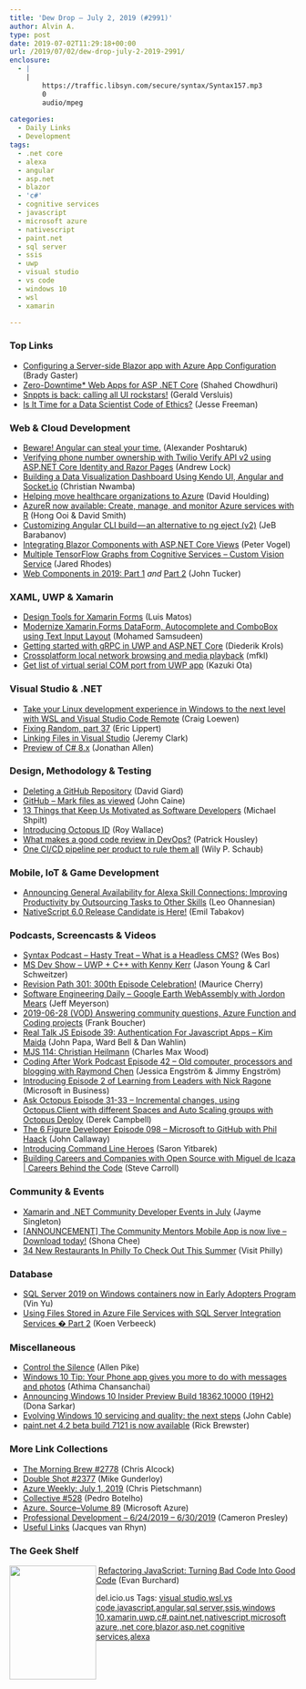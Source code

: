 ```yaml
---
title: 'Dew Drop – July 2, 2019 (#2991)'
author: Alvin A.
type: post
date: 2019-07-02T11:29:18+00:00
url: /2019/07/02/dew-drop-july-2-2019-2991/
enclosure:
  - |
    |
        https://traffic.libsyn.com/secure/syntax/Syntax157.mp3
        0
        audio/mpeg
        
categories:
  - Daily Links
  - Development
tags:
  - .net core
  - alexa
  - angular
  - asp.net
  - blazor
  - 'c#'
  - cognitive services
  - javascript
  - microsoft azure
  - nativescript
  - paint.net
  - sql server
  - ssis
  - uwp
  - visual studio
  - vs code
  - windows 10
  - wsl
  - xamarin

---
```

### <a name="top"></a>Top Links

  * <a href="https://devblogs.microsoft.com/aspnet/configuring-a-server-side-blazor-app-with-azure-app-configuration/" target="_blank" rel="noopener noreferrer">Configuring a Server-side Blazor app with Azure App Configuration</a> (Brady Gaster)
  * <a href="https://wakeupandcode.com/zero-downtime-web-apps-for-asp-net-core/" target="_blank" rel="noopener noreferrer">Zero-Downtime* Web Apps for ASP .NET Core</a> (Shahed Chowdhuri)
  * <a href="https://blog.verslu.is/xamarin/xamarin-forms-xamarin/snppts-dev-introduction/" target="_blank" rel="noopener noreferrer">Snppts is back: calling all UI rockstars!</a> (Gerald Versluis)
  * <a href="https://towardsdatascience.com/is-it-time-for-a-data-scientist-code-of-ethics-210b4f987a8?source=rss----7f60cf5620c9---4" target="_blank" rel="noopener noreferrer">Is It Time for a Data Scientist Code of Ethics?</a> (Jesse Freeman)



### <a name="web"></a>Web & Cloud Development

  * <a href="https://blog.angularindepth.com/beware-angular-can-steal-your-time-41fe589483df?source=rss----e5ed704095b---4" target="_blank" rel="noopener noreferrer">Beware! Angular can steal your time.</a> (Alexander Poshtaruk)
  * <a href="https://andrewlock.net/verifying-phone-number-ownership-with-twilio-verify-api-v2-using-asp-net-core-identity-and-razor-pages/" target="_blank" rel="noopener noreferrer">Verifying phone number ownership with Twilio Verify API v2 using ASP.NET Core Identity and Razor Pages</a> (Andrew Lock)
  * <a href="https://www.telerik.com/blogs/building-a-data-visualization-dashboard-kendo-ui-angular-socket-io" target="_blank" rel="noopener noreferrer">Building a Data Visualization Dashboard Using Kendo UI, Angular and Socket.io</a> (Christian Nwamba)
  * <a href="https://azure.microsoft.com/blog/helping-move-healthcare-organizations-to-azure/" target="_blank" rel="noopener noreferrer">Helping move healthcare organizations to Azure</a> (David Houlding)
  * <a href="https://cloudblogs.microsoft.com/opensource/2019/07/01/azurer-available-create-manage-monitor-azure-services-r/" target="_blank" rel="noopener noreferrer">AzureR now available: Create, manage, and monitor Azure services with R</a> (Hong Ooi & David Smith)
  * <a href="https://blog.angularindepth.com/customizing-angular-cli-build-an-alternative-to-ng-eject-v2-c655768b48cc?source=rss----e5ed704095b---4" target="_blank" rel="noopener noreferrer">Customizing Angular CLI build — an alternative to ng eject (v2)</a> (JeB Barabanov)
  * <a href="https://www.telerik.com/blogs/integrating-blazor-components-with-asp-net-core-views" target="_blank" rel="noopener noreferrer">Integrating Blazor Components with ASP.NET Core Views</a> (Peter Vogel)
  * <a href="https://jaredrhodes.com/2019/07/01/multiple-tensorflow-graphs-from-cognitive-services-custom-vision-service/" target="_blank" rel="noopener noreferrer">Multiple TensorFlow Graphs from Cognitive Services – Custom Vision Service</a> (Jared Rhodes)
  * <a href="https://codeburst.io/web-components-in-2019-part-1-6bd7251edce5?source=rss----61061eb0c96b---4" target="_blank" rel="noopener noreferrer">Web Components in 2019: Part 1</a> _and_ <a href="https://codeburst.io/web-components-in-2019-part-2-a7de8c770c5a?source=rss----61061eb0c96b---4" target="_blank" rel="noopener noreferrer">Part 2</a> (John Tucker)



### <a name="silverlight"></a>XAML, UWP & Xamarin

  * <a href="https://luismts.com/blog/xamarin/design-tools-xamarin-forms/" target="_blank" rel="noopener noreferrer">Design Tools for Xamarin Forms</a> (Luis Matos)
  * <a href="https://blog.syncfusion.com/post/modernize-dataform-autocomplete-combobox-using-text-input-layout.aspx" target="_blank" rel="noopener noreferrer">Modernize Xamarin.Forms DataForm, Autocomplete and ComboBox using Text Input Layout</a> (Mohamed Samsudeen)
  * <a href="https://xamlbrewer.wordpress.com/2019/07/02/getting-started-with-grpc-in-uwp-and-asp-net-core/" target="_blank" rel="noopener noreferrer">Getting started with gRPC in UWP and ASP.NET Core</a> (Diederik Krols)
  * <a href="https://mfkl.github.io/libvlc/crossplatform/xamarin/forms/2019/07/02/Crossplatform-local-network-browsing-and-media-playback.html" target="_blank" rel="noopener noreferrer">Crossplatform local network browsing and media playback</a> (mfkl)
  * <a href="https://techcommunity.microsoft.com/t5/Windows-Dev-AppConsult/Get-list-of-virtual-serial-COM-port-from-UWP-app/ba-p/723207" target="_blank" rel="noopener noreferrer">Get list of virtual serial COM port from UWP app</a> (Kazuki Ota)



### <a name="dotnet"></a>Visual Studio & .NET

  * <a href="https://devblogs.microsoft.com/commandline/take-your-linux-development-experience-in-windows-to-the-next-level-with-wsl-and-visual-studio-code-remote/" target="_blank" rel="noopener noreferrer">Take your Linux development experience in Windows to the next level with WSL and Visual Studio Code Remote</a> (Craig Loewen)
  * <a href="https://ericlippert.com/2019/07/01/fixing-random-part-37/" target="_blank" rel="noopener noreferrer">Fixing Random, part 37</a> (Eric Lippert)
  * <a href="https://jeremybytes.blogspot.com/2019/07/linking-files-in-visual-studio.html" target="_blank" rel="noopener noreferrer">Linking Files in Visual Studio</a> (Jeremy Clark)
  * <a href="https://www.infoq.com/news/2019/07/CSharp-8x?utm_campaign=infoq_content&utm_source=infoq&utm_medium=feed&utm_term=global" target="_blank" rel="noopener noreferrer">Preview of C# 8.x</a> (Jonathan Allen)



### <a name="design"></a>Design, Methodology & Testing

  * <a href="http://davidgiard.com/2019/07/02/DeletingAGitHubRepository.aspx" target="_blank" rel="noopener noreferrer">Deleting a GitHub Repository</a> (David Giard)
  * <a href="https://github.blog/2019-07-01-mark-files-as-viewed/" target="_blank" rel="noopener noreferrer">GitHub &#8211; Mark files as viewed</a> (John Caine)
  * <a href="https://michaelscodingspot.com/motivation-of-software-developers/" target="_blank" rel="noopener noreferrer">13 Things that Keep Us Motivated as Software Developers</a> (Michael Shpilt)
  * <a href="https://octopus.com/blog/introducing-octopus-id" target="_blank" rel="noopener noreferrer">Introducing Octopus ID</a> (Roy Wallace)
  * <a href="https://opensource.com/article/19/7/code-reviews-devops" target="_blank" rel="noopener noreferrer">What makes a good code review in DevOps?</a> (Patrick Housley)
  * <a href="https://opensource.com/article/19/7/cicd-pipeline-rule-them-all" target="_blank" rel="noopener noreferrer">One CI/CD pipeline per product to rule them all</a> (Wily P. Schaub)



### <a name="mobile"></a>Mobile, IoT & Game Development

  * <a href="https://developer.amazon.com:443/blogs/alexa/post/7b332b32-893e-4cad-be07-a5877efcbbb4/skill-connections-preview-now-skills-can-work-together-to-help-customers-get-more-done" target="_blank" rel="noopener noreferrer">Announcing General Availability for Alexa Skill Connections: Improving Productivity by Outsourcing Tasks to Other Skills</a> (Leo Ohannesian)
  * <a href="https://www.nativescript.org/blog/nativescript-6.0-release-candidate-is-here" target="_blank" rel="noopener noreferrer">NativeScript 6.0 Release Candidate is Here!</a> (Emil Tabakov)



### <a name="podcasts"></a>Podcasts, Screencasts & Videos

  * <a href="https://traffic.libsyn.com/secure/syntax/Syntax157.mp3" target="_blank" rel="noopener noreferrer">Syntax Podcast &#8211; Hasty Treat &#8211; What is a Headless CMS?</a> (Wes Bos)
  * <a href="http://msdevshow.com/2019/07/uwp-plus-c-plus-plus-with-kenny-kerr/" target="_blank" rel="noopener noreferrer">MS Dev Show &#8211; UWP + C++ with Kenny Kerr</a> (Jason Young & Carl Schweitzer)
  * <a href="https://revisionpath.simplecast.com/episodes/301-300th-episode-celebration-M29yxZK_" target="_blank" rel="noopener noreferrer">Revision Path 301: 300th Episode Celebration!</a> (Maurice Cherry)
  * <a href="https://softwareengineeringdaily.com/2019/07/02/google-earth-webassembly-with-jordon-mears/" target="_blank" rel="noopener noreferrer">Software Engineering Daily &#8211; Google Earth WebAssembly with Jordon Mears</a> (Jeff Meyerson)
  * <a href="http://www.youtube.com/watch?v=8A4x02wW7Vw" target="_blank" rel="noopener noreferrer">2019-06-28 (VOD) Answering community questions, Azure Function and Coding projects</a> (Frank Boucher)
  * <a href="http://www.realtalkjs.com/b2d591e8" target="_blank" rel="noopener noreferrer">Real Talk JS Episode 39: Authentication For Javascript Apps &#8211; Kim Maida</a> (John Papa, Ward Bell & Dan Wahlin)
  * <a href="https://devchat.tv/my-javascript-story/mjs-114-christian-heilmann" target="_blank" rel="noopener noreferrer">MJS 114: Christian Heilmann</a> (Charles Max Wood)
  * <a href="http://codingafterwork.com/2019/07/01/episode-42-old-computer-processors-and-blogging-with-raymond-chen/" target="_blank" rel="noopener noreferrer">Coding After Work Podcast Episode 42 – Old computer, processors and blogging with Raymond Chen</a> (Jessica Engström & Jimmy Engström)
  * <a href="https://cloudblogs.microsoft.com/industry-blog/microsoft-in-business/2019/07/01/introducing-episode-2-of-learning-from-leaders-with-nick-ragone/" target="_blank" rel="noopener noreferrer">Introducing Episode 2 of Learning from Leaders with Nick Ragone</a> (Microsoft in Business)
  * <a href="https://octopus.com/blog/ask-octopus-episode-thirtyone-thirtytwo-thirtythree" target="_blank" rel="noopener noreferrer">Ask Octopus Episode 31-33 &#8211; Incremental changes, using Octopus.Client with different Spaces and Auto Scaling groups with Octopus Deploy</a> (Derek Campbell)
  * <a href="https://6figuredev.com/podcast/episode-098-microsoft-to-github-with-phil-haack/" target="_blank" rel="noopener noreferrer">The 6 Figure Developer Episode 098 – Microsoft to GitHub with Phil Haack</a> (John Callaway)
  * <a href="https://changelog.com/podcast/takeover-clh-s3e1" target="_blank" rel="noopener noreferrer">Introducing Command Line Heroes</a> (Saron Yitbarek)
  * <a href="https://channel9.msdn.com/Shows/Careers-Behind-the-Code/Building-Careers-and-Companies-with-Open-Source-with-Miguel-de-Icaza?WT.mc_id=DX_MVP4025064" target="_blank" rel="noopener noreferrer">Building Careers and Companies with Open Source with Miguel de Icaza | Careers Behind the Code</a> (Steve Carroll)



### <a name="events"></a>Community & Events

  * <a href="https://devblogs.microsoft.com/xamarin/july-xamarin-net-developer-events/" target="_blank" rel="noopener noreferrer">Xamarin and .NET Community Developer Events in July</a> (Jayme Singleton)
  * <a href="https://techcommunity.microsoft.com/t5/Diversity-and-Tech-Blog/ANNOUNCEMENT-The-Community-Mentors-Mobile-App-is-now-live/ba-p/730252" target="_blank" rel="noopener noreferrer">[ANNOUNCEMENT] The Community Mentors Mobile App is now live &#8211; Download today!</a> (Shona Chee)
  * <a href="https://www.uwishunu.com/2019/07/new-restaurants-now-open-in-philadelphia-summer-2019/" target="_blank" rel="noopener noreferrer">34 New Restaurants In Philly To Check Out This Summer</a> (Visit Philly)



### <a name="sql"></a>Database

  * <a href="https://cloudblogs.microsoft.com/sqlserver/2019/07/01/sql-server-2019-on-windows-containers-now-in-early-adopters-program/" target="_blank" rel="noopener noreferrer">SQL Server 2019 on Windows containers now in Early Adopters Program</a> (Vin Yu)
  * <a href="http://feedproxy.google.com/~r/MSSQLTips-LatestSqlServerTips/~3/jtu9ct2sZ40/" target="_blank" rel="noopener noreferrer">Using Files Stored in Azure File Services with SQL Server Integration Services � Part 2</a> (Koen Verbeeck)



### <a name="misc"></a>Miscellaneous

  * <a href="https://www.allenpike.com/2019/control-the-silence" target="_blank" rel="noopener noreferrer">Control the Silence</a> (Allen Pike)
  * <a href="https://blogs.windows.com/windowsexperience/2019/07/01/windows-10-tip-your-phone-app-gives-you-more-to-do-with-messages-and-photos/?WT.mc_id=DX_MVP4025064" target="_blank" rel="noopener noreferrer">Windows 10 Tip: Your Phone app gives you more to do with messages and photos</a> (Athima Chansanchai)
  * <a href="https://blogs.windows.com/windowsexperience/2019/07/01/announcing-windows-10-insider-preview-build-18362-10000-19h2/?WT.mc_id=DX_MVP4025064" target="_blank" rel="noopener noreferrer">Announcing Windows 10 Insider Preview Build 18362.10000 (19H2)</a> (Dona Sarkar)
  * <a href="https://blogs.windows.com/windowsexperience/2019/07/01/evolving-windows-10-servicing-and-quality-the-next-steps/?WT.mc_id=DX_MVP4025064" target="_blank" rel="noopener noreferrer">Evolving Windows 10 servicing and quality: the next steps</a> (John Cable)
  * <a href="https://blog.getpaint.net/2019/07/01/paint-net-4-2-beta-build-7121-is-now-available/" target="_blank" rel="noopener noreferrer">paint.net 4.2 beta build 7121 is now available</a> (Rick Brewster)



### <a name="links"></a>More Link Collections

  * <a href="http://feedproxy.google.com/~r/ReflectivePerspective/~3/klm19RB-NTc/" target="_blank" rel="noopener noreferrer">The Morning Brew #2778</a> (Chris Alcock)
  * <a href="https://afreshcup.com/home/2019/07/02/double-shot-2377.html" target="_blank" rel="noopener noreferrer">Double Shot #2377</a> (Mike Gunderloy)
  * <a href="https://buildazure.com/2019/07/01/azure-weekly-july-1-2019/" target="_blank" rel="noopener noreferrer">Azure Weekly: July 1, 2019</a> (Chris Pietschmann)
  * <a href="http://feedproxy.google.com/~r/tympanus/~3/R12r3TtDq2k/" target="_blank" rel="noopener noreferrer">Collective #528</a> (Pedro Botelho)
  * <a href="https://azure.microsoft.com/blog/azure-source-volume-89/" target="_blank" rel="noopener noreferrer">Azure. Source–Volume 89</a> (Microsoft Azure)
  * <a href="http://blog.thesoftwarementor.com/2019/07/01/professional-development-6-24-2019-6-30-2019/" target="_blank" rel="noopener noreferrer">Professional Development – 6/24/2019 – 6/30/2019</a> (Cameron Presley)
  * <a href="https://devblogs.microsoft.com/directx/useful-links/" target="_blank" rel="noopener noreferrer">Useful Links</a> (Jacques van Rhyn)



### <a name="shelf"></a>The Geek Shelf

<img loading="lazy" decoding="async" width="152" height="200" align="left" style="margin: 0px 0px 10px; border: 0px currentcolor; border-image: none; float: left; display: inline; background-image: none;" src="https://m.media-amazon.com/images/I/91uA9K95-jL._AC_UL320_.jpg" border="0" /> &nbsp;<a href="https://www.amazon.com/Refactoring-JavaScript-Turning-Code-Into/dp/1491964928/?tag=amavin-20" target="_blank" rel="noopener noreferrer">Refactoring JavaScript: Turning Bad Code Into Good Code</a> (Evan Burchard)









<div class="wlWriterEditableSmartContent" id="scid:77ECF5F8-D252-44F5-B4EB-D463C5396A79:e7d9808a-b080-4401-9c74-9f1d4c99b6f8" style="margin: 0px; padding: 0px; float: none; display: inline;">
  del.icio.us Tags: <a href="http://del.icio.us/popular/visual+studio" rel="tag">visual studio</a>,<a href="http://del.icio.us/popular/wsl" rel="tag">wsl</a>,<a href="http://del.icio.us/popular/vs+code" rel="tag">vs code</a>,<a href="http://del.icio.us/popular/javascript" rel="tag">javascript</a>,<a href="http://del.icio.us/popular/angular" rel="tag">angular</a>,<a href="http://del.icio.us/popular/sql+server" rel="tag">sql server</a>,<a href="http://del.icio.us/popular/ssis" rel="tag">ssis</a>,<a href="http://del.icio.us/popular/windows+10" rel="tag">windows 10</a>,<a href="http://del.icio.us/popular/xamarin" rel="tag">xamarin</a>,<a href="http://del.icio.us/popular/uwp" rel="tag">uwp</a>,<a href="http://del.icio.us/popular/c%23" rel="tag">c#</a>,<a href="http://del.icio.us/popular/paint.net" rel="tag">paint.net</a>,<a href="http://del.icio.us/popular/nativescript" rel="tag">nativescript</a>,<a href="http://del.icio.us/popular/microsoft+azure" rel="tag">microsoft azure</a>,<a href="http://del.icio.us/popular/.net+core" rel="tag">.net core</a>,<a href="http://del.icio.us/popular/blazor" rel="tag">blazor</a>,<a href="http://del.icio.us/popular/asp.net" rel="tag">asp.net</a>,<a href="http://del.icio.us/popular/cognitive+services" rel="tag">cognitive services</a>,<a href="http://del.icio.us/popular/alexa" rel="tag">alexa</a>
</div>